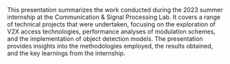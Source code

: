 This presentation summarizes the work conducted during the 2023 summer internship at the Communication & Signal Processing Lab.
It covers a range of technical projects that were undertaken, focusing on the exploration of V2X access technologies, performance analyses of modulation schemes, and the implementation of object detection models.
The presentation provides insights into the methodologies employed, the results obtained, and the key learnings from the internship.
